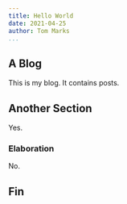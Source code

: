 ```yaml
---
title: Hello World
date: 2021-04-25
author: Tom Marks
...
```


## A Blog
This is my blog. It contains posts.

## Another Section
Yes.

### Elaboration
No.

## Fin